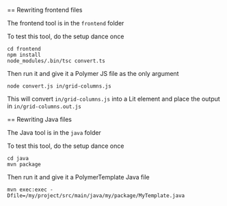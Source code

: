 == Rewriting frontend files

The frontend tool is in the `frontend` folder

To test this tool, do the setup dance once

```
cd frontend
npm install
node_modules/.bin/tsc convert.ts
```


Then run it and give it a Polymer JS file as the only argument
```
node convert.js in/grid-columns.js
```

This will convert `in/grid-columns.js` into a Lit element and place the output in `in/grid-columns.out.js`

== Rewriting Java files

The Java tool is in the `java` folder

To test this tool, do the setup dance once
```
cd java
mvn package
```

Then run it and give it a PolymerTemplate Java file
```
mvn exec:exec -Dfile=/my/project/src/main/java/my/package/MyTemplate.java
```
